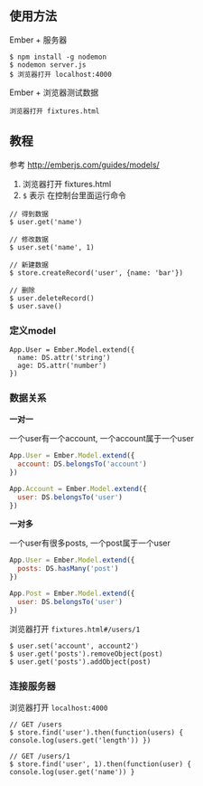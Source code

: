 使用方法
--------

Ember + 服务器

```
$ npm install -g nodemon
$ nodemon server.js
$ 浏览器打开 localhost:4000
```

Ember + 浏览器测试数据

```
浏览器打开 fixtures.html
```

教程
------

参考 http://emberjs.com/guides/models/

1. 浏览器打开 fixtures.html
2. `$` 表示 在控制台里面运行命令


```
// 得到数据
$ user.get('name')

// 修改数据
$ user.set('name', 1)

// 新建数据
$ store.createRecord('user', {name: 'bar'})

// 删除
$ user.deleteRecord()
$ user.save()
```


### 定义model

```
App.User = Ember.Model.extend({
  name: DS.attr('string')
  age: DS.attr('number')
})
```

### 数据关系


**一对一**

一个user有一个account, 一个account属于一个user

``` javascript
App.User = Ember.Model.extend({
  account: DS.belongsTo('account')
})

App.Account = Ember.Model.extend({
  user: DS.belongsTo('user')
})
```

**一对多**

一个user有很多posts, 一个post属于一个user

``` javascript
App.User = Ember.Model.extend({
  posts: DS.hasMany('post')
})

App.Post = Ember.Model.extend({
  user: DS.belongsTo('user')
})
```

浏览器打开 `fixtures.html#/users/1`

```
$ user.set('account', account2')
$ user.get('posts').removeObject(post)
$ user.get('posts').addObject(post)
```


### 连接服务器

浏览器打开 `localhost:4000`

```
// GET /users
$ store.find('user').then(function(users) { console.log(users.get('length')) })

// GET /users/1
$ store.find('user', 1).then(function(user) { console.log(user.get('name')) }
```
